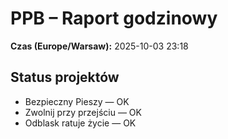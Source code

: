 # PPB – Raport godzinowy
**Czas (Europe/Warsaw):** 2025-10-03 23:18

## Status projektów
- Bezpieczny Pieszy — OK
- Zwolnij przy przejściu — OK
- Odblask ratuje życie — OK

